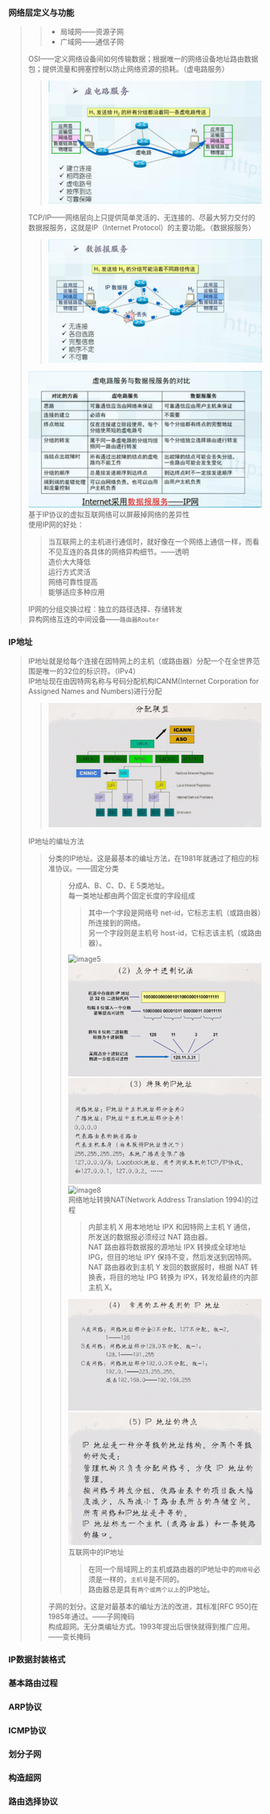 ### 网络层定义与功能  
>
>> - 局域网——资源子网
>> - 广域网——通信子网
>
> OSI——定义网络设备间如何传输数据；根据唯一的网络设备地址路由数据包；提供流量和拥塞控制以防止网络资源的损耗。（虚电路服务）  
>> ![image1](https://github.com/onshero/PCN/blob/picture/虚电路服务.png)  
>
> TCP/IP——网络层向上只提供简单灵活的、无连接的、尽最大努力交付的数据报服务，这就是IP（Internet Protocol）的主要功能。（数据报服务）  
>> ![image2](https://github.com/onshero/PCN/blob/picture/数据报服务.png)  
>
> ![image3](https://github.com/onshero/PCN/blob/picture/虚电路与数据报服务的对比.png)  
> 基于IP协议的虚拟互联网络可以屏蔽掉网络的差异性  
> 使用IP网的好处：  
>> 当互联网上的主机进行通信时，就好像在一个网络上通信一样，而看不见互连的各具体的网络异构细节。——透明  
>> 造价大大降低  
>> 运行方式灵活  
>> 网络可靠性提高  
>> 能够适应多种应用  
>
> IP网的分组交换过程：独立的路径选择、存储转发  
> 异构网络互连的中间设备——`路由器Router`

### IP地址  
> IP地址就是给每个连接在因特网上的主机（或路由器）分配一个在全世界范围是唯一的32位的标识符。（IPv4）  
> IP地址现在由因特网名称与号码分配机构ICANM(Internet Corporation for Assigned Names and Numbers)进行分配  
>> ![image4](https://github.com/onshero/PCN/blob/picture/分配联盟.png)  
> 
> IP地址的编址方法  
>> 分类的IP地址。这是最基本的编址方法，在1981年就通过了相应的标准协议。——固定分类  
>>> 分成A、B、C、D、E 5类地址。  
>>> 每一类地址都由两个固定长度的字段组成
>>>> 其中一个字段是网络号 net-id，它标志主机（或路由器）所连接到的网络。  
>>>> 另一个字段则是主机号 host-id，它标志该主机（或路由器）。  
>>>
>>> ![image5](https://github.com/onshero/PCN/blob/picture/传统IP地址分配.png)  
>>> ![image6](https://github.com/onshero/PCN/blob/picture/点分十进制记法.png)  
>>> ![image7](https://github.com/onshero/PCN/blob/picture/特殊IP地址.png)  
>>> ![image8]()  
>>> 网络地址转换NAT(Network Address Translation 1994)的过程  
>>>> 内部主机 X 用本地地址 IPX 和因特网上主机 Y 通信，所发送的数据报必须经过 NAT 路由器。  
>>>> NAT 路由器将数据报的源地址 IPX 转换成全球地址 IPG，但目的地址 IPY 保持不变，然后发送到因特网。  
>>>> NAT 路由器收到主机 Y 发回的数据报时，根据 NAT 转换表，将目的地址 IPG 转换为 IPX，转发给最终的内部主机 X。  
>>>
>>> ![image9](https://github.com/onshero/PCN/blob/picture/常用的三种类别的IP地址.png)  
>>> ![image10](https://github.com/onshero/PCN/blob/picture/IP地址的特点.png)   
>>> 互联网中的IP地址  
>>>> 在同一个局域网上的主机或路由器的IP地址中的`网络号`必须是一样的，`主机号`是不同的。  
>>>> 路由器总是具有`两个或两个以上`的IP地址。  
>>
>> 子网的划分。这是对最基本的编址方法的改进，其标准[RFC 950]在1985年通过。——子网掩码  
>> 构成超网。无分类编址方式。1993年提出后很快就得到推广应用。——变长掩码  
>

### IP数据封装格式
### 基本路由过程
### ARP协议
### ICMP协议
### 划分子网
### 构造超网
### 路由选择协议
